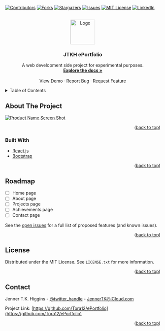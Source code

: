 <div id="top"></div>
<!--
*** Thanks for checking out the Best-README-Template. If you have a suggestion
*** that would make this better, please fork the repo and create a pull request
*** or simply open an issue with the tag "enhancement".
*** Don't forget to give the project a star!
*** Thanks again! Now go create something AMAZING! :D
-->



<!-- PROJECT SHIELDS -->
<!--
*** I'm using markdown "reference style" links for readability.
*** Reference links are enclosed in brackets [ ] instead of parentheses ( ).
*** See the bottom of this document for the declaration of the reference variables
*** for contributors-url, forks-url, etc. This is an optional, concise syntax you may use.
*** https://www.markdownguide.org/basic-syntax/#reference-style-links
-->
[![Contributors][contributors-shield]][contributors-url]
[![Forks][forks-shield]][forks-url]
[![Stargazers][stars-shield]][stars-url]
[![Issues][issues-shield]][issues-url]
[![MIT License][license-shield]][license-url]
[![LinkedIn][linkedin-shield]][linkedin-url]



<!-- PROJECT LOGO -->
<br />
<div align="center">
  <a href="https://github.com/Tora12/ePortfolio">
    <img src="images/logo.png" alt="Logo" width="80" height="80">
  </a>

<h3 align="center">JTKH ePortfolio</h3>

  <p align="center">
    A web development side project for experimental purposes.
    <br />
    <a href="https://github.com/Tora12/ePortfolio"><strong>Explore the docs »</strong></a>
    <br />
    <br />
    <a href="https://github.com/Tora12/ePortfolio">View Demo</a>
    ·
    <a href="https://github.com/Tora12/ePortfolio/issues">Report Bug</a>
    ·
    <a href="https://github.com/Tora12/ePortfolio/issues">Request Feature</a>
  </p>
</div>



<!-- TABLE OF CONTENTS -->
<details>
  <summary>Table of Contents</summary>
  <ol>
    <li>
      <a href="#about-the-project">About The Project</a>
      <ul>
        <li><a href="#built-with">Built With</a></li>
      </ul>
    </li>
    <li><a href="#roadmap">Roadmap</a></li>
    <li><a href="#license">License</a></li>
    <li><a href="#contact">Contact</a></li>
  </ol>
</details>



<!-- ABOUT THE PROJECT -->
## About The Project

[![Product Name Screen Shot][product-screenshot]](https://example.com)

<p align="right">(<a href="#top">back to top</a>)</p>



### Built With

* [React.js](https://reactjs.org/)
* [Bootstrap](https://getbootstrap.com)

<p align="right">(<a href="#top">back to top</a>)</p>


<!-- ROADMAP -->
## Roadmap

- [ ] Home page
- [ ] About page
- [ ] Projects page
- [ ] Achievements page
- [ ] Contact page

See the [open issues](https://github.com/Tora12/ePortfolio/issues) for a full list of proposed features (and known issues).

<p align="right">(<a href="#top">back to top</a>)</p>



<!-- LICENSE -->
## License

Distributed under the MIT License. See `LICENSE.txt` for more information.

<p align="right">(<a href="#top">back to top</a>)</p>



<!-- CONTACT -->
## Contact

Jenner T.K. Higgins - [@twitter_handle](https://twitter.com/twitter_handle) - JennerTK@iCloud.com

Project Link: [https://github.com/Tora12/ePortfolio](https://github.com/Tora12/ePortfolio)

<p align="right">(<a href="#top">back to top</a>)</p>



<!-- MARKDOWN LINKS & IMAGES -->
<!-- https://www.markdownguide.org/basic-syntax/#reference-style-links -->
[contributors-shield]: https://img.shields.io/github/contributors/Tora12/ePortfolio.svg?style=for-the-badge
[contributors-url]: https://github.com/Tora12/ePortfolio/graphs/contributors
[forks-shield]: https://img.shields.io/github/forks/Tora12/ePortfolio.svg?style=for-the-badge
[forks-url]: https://github.com/Tora12/ePortfolio/network/members
[stars-shield]: https://img.shields.io/github/stars/Tora12/ePortfolio.svg?style=for-the-badge
[stars-url]: https://github.com/Tora12/ePortfolio/stargazers
[issues-shield]: https://img.shields.io/github/issues/Tora12/ePortfolio.svg?style=for-the-badge
[issues-url]: https://github.com/Tora12/ePortfolio/issues
[license-shield]: https://img.shields.io/github/license/Tora12/ePortfolio.svg?style=for-the-badge
[license-url]: https://github.com/Tora12/ePortfolio/blob/master/LICENSE.txt
[linkedin-shield]: https://img.shields.io/badge/-LinkedIn-black.svg?style=for-the-badge&logo=linkedin&colorB=555
[linkedin-url]: https://linkedin.com/in/jenner-higgins-19200a178
[product-screenshot]: images/screenshot.png